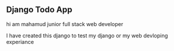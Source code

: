 ## Django Todo App
hi am mahamud junior full stack web developer

I have created this django to test my django or my web devloping experiance
